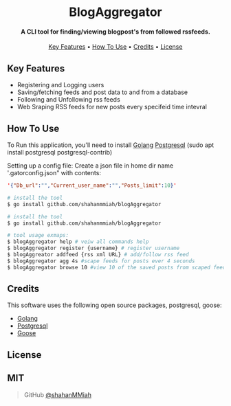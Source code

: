 
<h1 align="center">
  <br>
  BlogAggregator
  <br>
</h1>

<h4 align="center">A CLI tool for finding/viewing blogpost's from followed rssfeeds</a>.</h4>

<p align="center">

<p align="center">
  <a href="#key-features">Key Features</a> •
  <a href="#how-to-use">How To Use</a> •
  <a href="#credits">Credits</a> •
  <a href="#license">License</a>
</p>

## Key Features

* Registering and Logging users
* Saving/fetching feeds and post data to and from a database   
* Following and Unfollowing rss feeds 
* Web Sraping RSS feeds for new posts every specifeid time intevral



## How To Use


To Run this application, you'll need to install 
[Golang](https://go.dev/doc/install) 
[Postgresql](https://www.postgresql.org/docs) (sudo apt install postgresql postgresql-contrib)

Setting up a config file: Create a json file in home dir name '.gatorconfig.json" with contents:

```json
'{"Db_url":"","Current_user_name":"","Posts_limit":10}'
```

```bash
# install the tool
$ go install github.com/shahanmmiah/blogAggregator
```

```bash
# install the tool
$ go install github.com/shahanmmiah/blogAggregator
```

```bash
# tool usage exmaps:
$ blogAggregator help # veiw all commands help
$ blogAggregator register {username} # register username
$ blogAggreator addfeed {rss xml URL} # add/follow rss feed 
$ blogAggregator agg 4s #scape feeds for posts ever 4 seconds
$ blogAggregator browse 10 #view 10 of the saved posts from scaped feeds 
```


## Credits

This software uses the following open source packages, postgresql, goose:

- [Golang](https://go.dev)
- [Postgresql](https://www.postgresql.org) 
- [Goose](https://github.com/pressly/goose/)


## License

MIT
---

> GitHub [@shahanMMiah](https://github.com/shahanMMiah)

